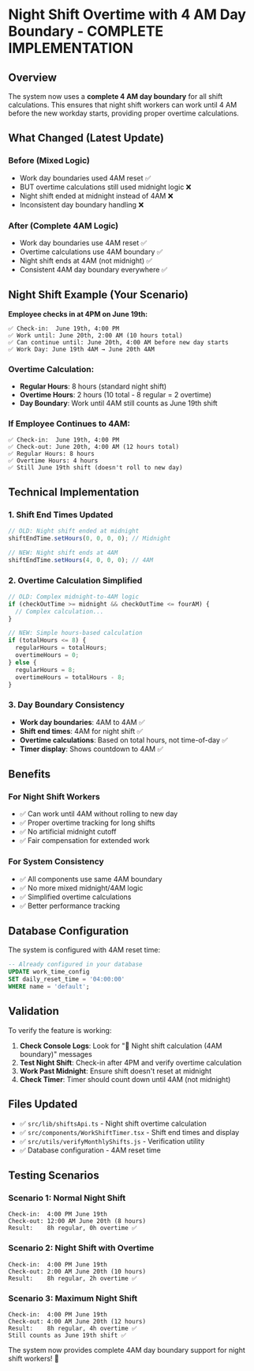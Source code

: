 # Night Shift Overtime with 4 AM Day Boundary - COMPLETE IMPLEMENTATION

## Overview

The system now uses a **complete 4 AM day boundary** for all shift calculations. This ensures that night shift workers can work until 4 AM before the new workday starts, providing proper overtime calculations.

## What Changed (Latest Update)

### Before (Mixed Logic)
- Work day boundaries used 4AM reset ✅
- BUT overtime calculations still used midnight logic ❌
- Night shift ended at midnight instead of 4AM ❌
- Inconsistent day boundary handling ❌

### After (Complete 4AM Logic)
- Work day boundaries use 4AM reset ✅
- Overtime calculations use 4AM boundary ✅
- Night shift ends at 4AM (not midnight) ✅
- Consistent 4AM day boundary everywhere ✅

## Night Shift Example (Your Scenario)

**Employee checks in at 4PM on June 19th:**

```
✅ Check-in:  June 19th, 4:00 PM
✅ Work until: June 20th, 2:00 AM (10 hours total)
✅ Can continue until: June 20th, 4:00 AM before new day starts
✅ Work Day: June 19th 4AM → June 20th 4AM
```

### Overtime Calculation:
- **Regular Hours**: 8 hours (standard night shift)
- **Overtime Hours**: 2 hours (10 total - 8 regular = 2 overtime)
- **Day Boundary**: Work until 4AM still counts as June 19th shift

### If Employee Continues to 4AM:
```
✅ Check-in:  June 19th, 4:00 PM  
✅ Check-out: June 20th, 4:00 AM (12 hours total)
✅ Regular Hours: 8 hours
✅ Overtime Hours: 4 hours
✅ Still June 19th shift (doesn't roll to new day)
```

## Technical Implementation

### 1. Shift End Times Updated
```typescript
// OLD: Night shift ended at midnight
shiftEndTime.setHours(0, 0, 0, 0); // Midnight

// NEW: Night shift ends at 4AM
shiftEndTime.setHours(4, 0, 0, 0); // 4AM
```

### 2. Overtime Calculation Simplified
```typescript
// OLD: Complex midnight-to-4AM logic
if (checkOutTime >= midnight && checkOutTime <= fourAM) {
  // Complex calculation...
}

// NEW: Simple hours-based calculation
if (totalHours <= 8) {
  regularHours = totalHours;
  overtimeHours = 0;
} else {
  regularHours = 8;
  overtimeHours = totalHours - 8;
}
```

### 3. Day Boundary Consistency
- **Work day boundaries**: 4AM to 4AM ✅
- **Shift end times**: 4AM for night shift ✅
- **Overtime calculations**: Based on total hours, not time-of-day ✅
- **Timer display**: Shows countdown to 4AM ✅

## Benefits

### For Night Shift Workers
- ✅ Can work until 4AM without rolling to new day
- ✅ Proper overtime tracking for long shifts
- ✅ No artificial midnight cutoff
- ✅ Fair compensation for extended work

### For System Consistency
- ✅ All components use same 4AM boundary
- ✅ No more mixed midnight/4AM logic
- ✅ Simplified overtime calculations
- ✅ Better performance tracking

## Database Configuration

The system is configured with 4AM reset time:

```sql
-- Already configured in your database
UPDATE work_time_config 
SET daily_reset_time = '04:00:00'
WHERE name = 'default';
```

## Validation

To verify the feature is working:

1. **Check Console Logs**: Look for "🌙 Night shift calculation (4AM boundary)" messages
2. **Test Night Shift**: Check-in after 4PM and verify overtime calculation
3. **Work Past Midnight**: Ensure shift doesn't reset at midnight
4. **Check Timer**: Timer should count down until 4AM (not midnight)

## Files Updated

- ✅ `src/lib/shiftsApi.ts` - Night shift overtime calculation
- ✅ `src/components/WorkShiftTimer.tsx` - Shift end times and display
- ✅ `src/utils/verifyMonthlyShifts.js` - Verification utility
- ✅ Database configuration - 4AM reset time

## Testing Scenarios

### Scenario 1: Normal Night Shift
```
Check-in:  4:00 PM June 19th
Check-out: 12:00 AM June 20th (8 hours)
Result:    8h regular, 0h overtime ✅
```

### Scenario 2: Night Shift with Overtime
```
Check-in:  4:00 PM June 19th  
Check-out: 2:00 AM June 20th (10 hours)
Result:    8h regular, 2h overtime ✅
```

### Scenario 3: Maximum Night Shift
```
Check-in:  4:00 PM June 19th
Check-out: 4:00 AM June 20th (12 hours)
Result:    8h regular, 4h overtime ✅
Still counts as June 19th shift ✅
```

The system now provides complete 4AM day boundary support for night shift workers! 🌙 